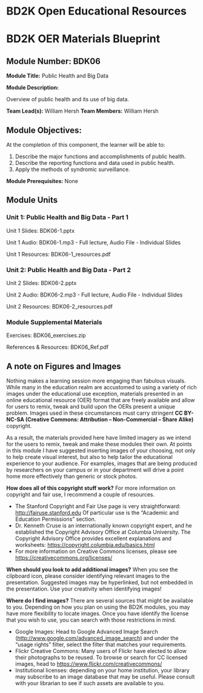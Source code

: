 # BD2K Open Educational Resources


# BD2K OER Materials Blueprint


## Module Number: BDK06

**Module Title:** Public Health and Big Data

**Module Description:**

Overview of public health and its use of big data.

**Team Lead(s):** William Hersh
**Team Members:** William Hersh

## Module Objectives:

At the completion of this component, the learner will be able to:

1. Describe the major functions and accomplishments of public health.
2. Describe the reporting functions and data used in public health.
3. Apply the methods of syndromic surveillance.

**Module Prerequisites:** None

## Module Units
### Unit 1: Public Health and Big Data - Part 1

Unit 1 Slides: BDK06-1.pptx

Unit 1 Audio: BDK06-1.mp3 - Full lecture, Audio File - Individual Slides

Unit 1 Resources: BDK06-1_resources.pdf

### Unit 2: Public Health and Big Data - Part 2

Unit 2 Slides: BDK06-2.pptx

Unit 2 Audio: BDK06-2.mp3 - Full lecture, Audio File - Individual Slides

Unit 2 Resources: BDK06-2_resources.pdf

### Module Supplemental Materials

Exercises: BDK06\_exercises.zip

References & Resources: BDK06\_Ref.pdf

## A note on Figures and Images

Nothing makes a learning session more engaging than fabulous visuals.  While many in the education realm are accustomed to using a variety of rich images under the educational use exception, materials presented in an online educational resource (OER) format that are freely available and allow for users to remix, tweak and build upon the OERs present a unique problem.  Images used in these circumstances must carry stringent **CC BY-NC-SA (Creative Commons: Attribution – Non-Commercial – Share Alike)** copyright.

As a result, the materials provided here have limited imagery as we intend for the users to remix, tweak and make these modules their own.  At points in this module I have suggested inserting images of your choosing, not only to help create visual interest, but also to help tailor the educational experience to your audience.  For examples, images that are being produced by researchers on your campus or in your department will drive a point home more effectively than generic or stock photos.

**How does all of this copyright stuff work?**  For more information on copyright and fair use, I recommend a couple of resources.

- The Stanford Copyright and Fair Use page is very straightforward: http://fairuse.stanford.edu  Of particular use is the “Academic and Education Permissions” section.  
- Dr. Kenneth Cruse is an internationally known copyright expert, and he established the Copyright Advisory Office at Columbia University.  The Copyright Advisory Office provides excellent explanations and worksheets: https://copyright.columbia.edu/basics.html 
- For more information on Creative Commons licenses, please see https://creativecommons.org/licenses/

**When should you look to add additional images?**  When you see the clipboard icon, please consider identifying relevant images to the presentation.  Suggested images may be hyperlinked, but not embedded in the presentation.  Use your creativity when identifying images!  

**Where do I find images?** There are several sources that might be available to you.  Depending on how you plan on using the BD2K modules, you may have more flexibility to locate images.  Once you have identify the license that you wish to use, you can search with those restrictions in mind.

- Google Images:  Head to Google Advanced Image Search (http://www.google.com/advanced_image_search) and under the “usage rights” filter, select the filter that matches your requirements.
- Flickr Creative Commons:  Many users of Flickr have elected to allow their photographs to be reused.  To browse or search for CC licensed images, head to https://www.flickr.com/creativecommons/  
- Institutional licenses: depending on your home institution, your library may subscribe to an image database that may be useful.  Please consult with your librarian to see if such assets are available to you.
